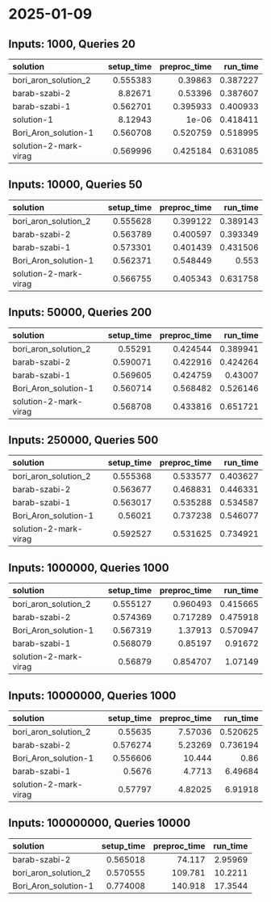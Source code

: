 # 2025-01-09

## Inputs: 1000, Queries 20

| solution              |   setup_time |   preproc_time |   run_time |
|:----------------------|-------------:|---------------:|-----------:|
| bori_aron_solution_2  |     0.555383 |       0.39863  |   0.387227 |
| barab-szabi-2         |     8.82671  |       0.53396  |   0.387607 |
| barab-szabi-1         |     0.562701 |       0.395933 |   0.400933 |
| solution-1            |     8.12943  |       1e-06    |   0.418411 |
| Bori_Aron_solution-1  |     0.560708 |       0.520759 |   0.518995 |
| solution-2-mark-virag |     0.569996 |       0.425184 |   0.631085 |

## Inputs: 10000, Queries 50

| solution              |   setup_time |   preproc_time |   run_time |
|:----------------------|-------------:|---------------:|-----------:|
| bori_aron_solution_2  |     0.555628 |       0.399122 |   0.389143 |
| barab-szabi-2         |     0.563789 |       0.400597 |   0.393349 |
| barab-szabi-1         |     0.573301 |       0.401439 |   0.431506 |
| Bori_Aron_solution-1  |     0.562371 |       0.548449 |   0.553    |
| solution-2-mark-virag |     0.566755 |       0.405343 |   0.631758 |

## Inputs: 50000, Queries 200

| solution              |   setup_time |   preproc_time |   run_time |
|:----------------------|-------------:|---------------:|-----------:|
| bori_aron_solution_2  |     0.55291  |       0.424544 |   0.389941 |
| barab-szabi-2         |     0.590071 |       0.422916 |   0.424264 |
| barab-szabi-1         |     0.569605 |       0.424759 |   0.43007  |
| Bori_Aron_solution-1  |     0.560714 |       0.568482 |   0.526146 |
| solution-2-mark-virag |     0.568708 |       0.433816 |   0.651721 |

## Inputs: 250000, Queries 500

| solution              |   setup_time |   preproc_time |   run_time |
|:----------------------|-------------:|---------------:|-----------:|
| bori_aron_solution_2  |     0.555368 |       0.533577 |   0.403627 |
| barab-szabi-2         |     0.563677 |       0.468831 |   0.446331 |
| barab-szabi-1         |     0.563017 |       0.535288 |   0.534587 |
| Bori_Aron_solution-1  |     0.56021  |       0.737238 |   0.546077 |
| solution-2-mark-virag |     0.592527 |       0.531625 |   0.734921 |

## Inputs: 1000000, Queries 1000

| solution              |   setup_time |   preproc_time |   run_time |
|:----------------------|-------------:|---------------:|-----------:|
| bori_aron_solution_2  |     0.555127 |       0.960493 |   0.415665 |
| barab-szabi-2         |     0.574369 |       0.717289 |   0.475918 |
| Bori_Aron_solution-1  |     0.567319 |       1.37913  |   0.570947 |
| barab-szabi-1         |     0.568079 |       0.85197  |   0.91672  |
| solution-2-mark-virag |     0.56879  |       0.854707 |   1.07149  |

## Inputs: 10000000, Queries 1000

| solution              |   setup_time |   preproc_time |   run_time |
|:----------------------|-------------:|---------------:|-----------:|
| bori_aron_solution_2  |     0.55635  |        7.57036 |   0.520625 |
| barab-szabi-2         |     0.576274 |        5.23269 |   0.736194 |
| Bori_Aron_solution-1  |     0.556606 |       10.444   |   0.86     |
| barab-szabi-1         |     0.5676   |        4.7713  |   6.49684  |
| solution-2-mark-virag |     0.57797  |        4.82025 |   6.91918  |

## Inputs: 100000000, Queries 10000

| solution             |   setup_time |   preproc_time |   run_time |
|:---------------------|-------------:|---------------:|-----------:|
| barab-szabi-2        |     0.565018 |         74.117 |    2.95969 |
| bori_aron_solution_2 |     0.570555 |        109.781 |   10.2211  |
| Bori_Aron_solution-1 |     0.774008 |        140.918 |   17.3544  |
